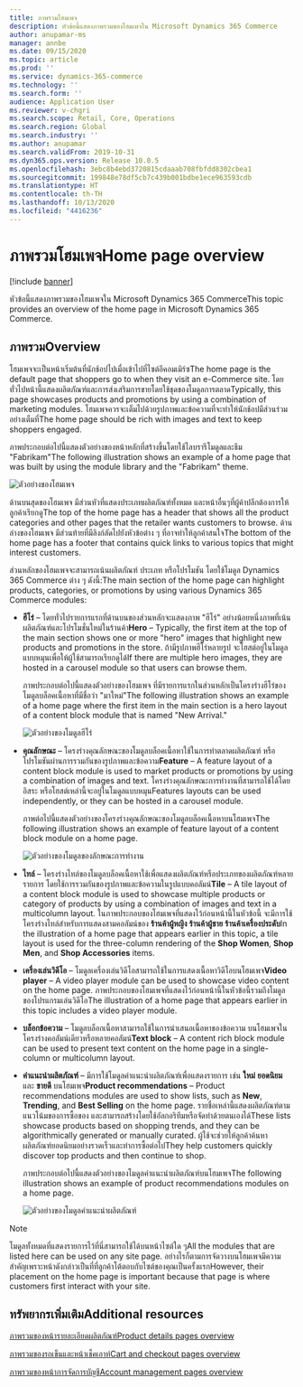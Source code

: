 ```yaml
---
title: ภาพรวมโฮมเพจ
description: หัวข้อนี้แสดงภาพรวมของโฮมเพจใน Microsoft Dynamics 365 Commerce
author: anupamar-ms
manager: annbe
ms.date: 09/15/2020
ms.topic: article
ms.prod: ''
ms.service: dynamics-365-commerce
ms.technology: ''
ms.search.form: ''
audience: Application User
ms.reviewer: v-chgri
ms.search.scope: Retail, Core, Operations
ms.search.region: Global
ms.search.industry: ''
ms.author: anupamar
ms.search.validFrom: 2019-10-31
ms.dyn365.ops.version: Release 10.0.5
ms.openlocfilehash: 3ebc8b4ebd3720815cdaaab708fbfdd8302cbea1
ms.sourcegitcommit: 199848e78df5cb7c439b001bdbe1ece963593cdb
ms.translationtype: HT
ms.contentlocale: th-TH
ms.lasthandoff: 10/13/2020
ms.locfileid: "4416236"
---
```

# <a name="home-page-overview"></a><span data-ttu-id="4cd0a-103">ภาพรวมโฮมเพจ</span><span class="sxs-lookup"><span data-stu-id="4cd0a-103">Home page overview</span></span>

[!include [banner](includes/banner.md)]

<span data-ttu-id="4cd0a-104">หัวข้อนี้แสดงภาพรวมของโฮมเพจใน Microsoft Dynamics 365 Commerce</span><span class="sxs-lookup"><span data-stu-id="4cd0a-104">This topic provides an overview of the home page in Microsoft Dynamics 365 Commerce.</span></span>

## <a name="overview"></a><span data-ttu-id="4cd0a-105">ภาพรวม</span><span class="sxs-lookup"><span data-stu-id="4cd0a-105">Overview</span></span>

<span data-ttu-id="4cd0a-106">โฮมเพจจะเป็นหน้าเริ่มต้นที่นักช้อปไปเมื่อเข้าไปที่ไซต์อีคอมเมิร์ซ</span><span class="sxs-lookup"><span data-stu-id="4cd0a-106">The home page is the default page that shoppers go to when they visit an e-Commerce site.</span></span> <span data-ttu-id="4cd0a-107">โดยทั่วไปหน้านี้แสดงผลิตภัณฑ์และการส่งเสริมการขายโดยใช้ชุดของโมดูลการตลาด</span><span class="sxs-lookup"><span data-stu-id="4cd0a-107">Typically, this page showcases products and promotions by using a combination of marketing modules.</span></span> <span data-ttu-id="4cd0a-108">โฮมเพจควรจะเต็มไปด้วยรูปภาพและข้อความที่จะทำให้นักช้อปมีส่วนร่วมอย่างเต็มที่</span><span class="sxs-lookup"><span data-stu-id="4cd0a-108">The home page should be rich with images and text to keep shoppers engaged.</span></span>

<span data-ttu-id="4cd0a-109">ภาพประกอบต่อไปนี้แสดงตัวอย่างของหน้าหลักที่สร้างขึ้นโดยใช้ไลบรารีโมดูลและธีม "Fabrikam"</span><span class="sxs-lookup"><span data-stu-id="4cd0a-109">The following illustration shows an example of a home page that was built by using the module library and the "Fabrikam" theme.</span></span>

![ตัวอย่างของโฮมเพจ](./media/Homepage2.PNG)

<span data-ttu-id="4cd0a-111">ด้านบนสุดของโฮมเพจ มีส่วนหัวที่แสดงประเภทผลิตภัณฑ์ทั้งหมด และหน้าอื่นๆที่ผู้ค้าปลีกต้องการให้ลูกค้าเรียกดู</span><span class="sxs-lookup"><span data-stu-id="4cd0a-111">The top of the home page has a header that shows all the product categories and other pages that the retailer wants customers to browse.</span></span> <span data-ttu-id="4cd0a-112">ด้านล่างของโฮมเพจ มีส่วนท้ายที่มีลิงก์ลัดไปยังหัวข้อต่าง ๆ ที่อาจทำให้ลูกค้าสนใจ</span><span class="sxs-lookup"><span data-stu-id="4cd0a-112">The bottom of the home page has a footer that contains quick links to various topics that might interest customers.</span></span>

<span data-ttu-id="4cd0a-113">ส่วนหลักของโฮมเพจจะสามารถเน้นผลิตภัณฑ์ ประเภท หรือโปรโมชัน โดยใช้โมดูล Dynamics 365 Commerce ต่าง ๆ ดังนี้:</span><span class="sxs-lookup"><span data-stu-id="4cd0a-113">The main section of the home page can highlight products, categories, or promotions by using various Dynamics 365 Commerce modules:</span></span>

- <span data-ttu-id="4cd0a-114">**ฮีโร่** – โดยทั่วไปรายการแรกที่ด้านบนของส่วนหลักจะแสดงภาพ "ฮีโร่" อย่างน้อยหนึ่งภาพที่เน้นผลิตภัณฑ์และโปรโมชั่นใหม่ในร้านค้า</span><span class="sxs-lookup"><span data-stu-id="4cd0a-114">**Hero** – Typically, the first item at the top of the main section shows one or more "hero" images that highlight new products and promotions in the store.</span></span> <span data-ttu-id="4cd0a-115">ถ้ามีรูปภาพฮีโร่หลายรูป จะโฮสต์อยู่ในโมดูลแบบหมุนเพื่อให้ผู้ใช้สามารถเรียกดูได้</span><span class="sxs-lookup"><span data-stu-id="4cd0a-115">If there are multiple hero images, they are hosted in a carousel module so that users can browse them.</span></span>

    <span data-ttu-id="4cd0a-116">ภาพประกอบต่อไปนี้แสดงตัวอย่างของโฮมเพจ ที่มีรายการแรกในส่วนหลักเป็นโครงร่างฮีโร่ของโมดูลบล็อคเนื้อหาที่มีชื่อว่า "มาใหม่"</span><span class="sxs-lookup"><span data-stu-id="4cd0a-116">The following illustration shows an example of a home page where the first item in the main section is a hero layout of a content block module that is named "New Arrival."</span></span>

    ![ตัวอย่างของโมดูลฮีโร่](./media/Hero.PNG)

- <span data-ttu-id="4cd0a-118">**คุณลักษณะ** – โครงร่างคุณลักษณะของโมดูลบล็อคเนื้อหาใช้ในการทำตลาดผลิตภัณฑ์ หรือโปรโมชันผ่านการรวมกันของรูปภาพและข้อความ</span><span class="sxs-lookup"><span data-stu-id="4cd0a-118">**Feature** – A feature layout of a content block module is used to market products or promotions by using a combination of images and text.</span></span> <span data-ttu-id="4cd0a-119">โครงร่างคุณลักษณะการทำงานที่สามารถใช้ได้โดยอิสระ หรือโฮสต์เหล่านี้จะอยู่ในโมดูลแบบหมุน</span><span class="sxs-lookup"><span data-stu-id="4cd0a-119">Features layouts can be used independently, or they can be hosted in a carousel module.</span></span>

    <span data-ttu-id="4cd0a-120">ภาพต่อไปนี้แสดงตัวอย่างของโครงร่างคุณลักษณะของโมดูลบล็อคเนื้อหาบนโฮมเพจ</span><span class="sxs-lookup"><span data-stu-id="4cd0a-120">The following illustration shows an example of feature layout of a content block module on a home page.</span></span>

    ![ตัวอย่างของโมดูลของลักษณะการทำงาน](./media/Feature.PNG)

- <span data-ttu-id="4cd0a-122">**ไทล์** – โครงร่างไทล์ของโมดูลบล็อคเนื้อหาใช้เพื่อแสดงผลิตภัณฑ์หรือประเภทของผลิตภัณฑ์หลายรายการ โดยใช้การรวมกันของรูปภาพและข้อความในรูปแบบคอลัมน์</span><span class="sxs-lookup"><span data-stu-id="4cd0a-122">**Tile** – A tile layout of a content block module is used to showcase multiple products or category of products by using a combination of images and text in a multicolumn layout.</span></span> <span data-ttu-id="4cd0a-123">ในภาพประกอบของโฮมเพจที่แสดงไว้ก่อนหน้านี้ในหัวข้อนี้ จะมีการใช้โครงร่างไทล์สำหรับการแสดงสามคอลัมน์ของ **ร้านค้าผู้หญิง** **ร้านค้าผู้ชาย** **ร้านค้าเครื่องประดับ**</span><span class="sxs-lookup"><span data-stu-id="4cd0a-123">In the illustration of a home page that appears earlier in this topic, a tile  layout is used for the three-column rendering of the **Shop Women**, **Shop Men**, and **Shop Accessories** items.</span></span>
- <span data-ttu-id="4cd0a-124">**เครื่องเล่นวิดีโอ** – โมดูลเครื่องเล่นวิดีโอสามารถใช้ในการแสดงเนื้อหาวิดีโอบนโฮมเพจ</span><span class="sxs-lookup"><span data-stu-id="4cd0a-124">**Video player** – A video player module can be used to showcase video content on the home page.</span></span> <span data-ttu-id="4cd0a-125">ภาพประกอบของโฮมเพจที่แสดงไว้ก่อนหน้านี้ในหัวข้อนี้รวมถึงโมดูลของโปรแกรมเล่นวิดีโอ</span><span class="sxs-lookup"><span data-stu-id="4cd0a-125">The illustration of a home page that appears earlier in this topic includes a video player module.</span></span>
- <span data-ttu-id="4cd0a-126">**บล็อกข้อความ** – โมดูลบล็อกเนื้อหาสามารถใช้ในการนำเสนอเนื้อหาของข้อความ บนโฮมเพจในโครงร่างคอลัมน์เดียวหรือหลายคอลัมน์</span><span class="sxs-lookup"><span data-stu-id="4cd0a-126">**Text block** – A content rich block module can be used to present text content on the home page in a single-column or multicolumn layout.</span></span>
- <span data-ttu-id="4cd0a-127">**คำแนะนำผลิตภัณฑ์** – มีการใช้โมดูลคำแนะนำผลิตภัณฑ์เพื่อแสดงรายการ เช่น **ใหม่** **ยอดนิยม** และ **ขายดี** บนโฮมเพจ</span><span class="sxs-lookup"><span data-stu-id="4cd0a-127">**Product recommendations** – Product recommendations modules are used to show lists, such as **New**, **Trending**, and **Best Selling** on the home page.</span></span> <span data-ttu-id="4cd0a-128">รายชื่อเหล่านี้แสดงผลิตภัณฑ์ตามแนวโน้มของการซื้อของ และสามารถสร้างโดยใช้อัลกอริทึมหรือจัดทำด้วยตนเองได้</span><span class="sxs-lookup"><span data-stu-id="4cd0a-128">These lists showcase products based on shopping trends, and they can be algorithmically generated or manually curated.</span></span> <span data-ttu-id="4cd0a-129">ผู้ใช้จะช่วยให้ลูกค้าค้นหาผลิตภัณฑ์ยอดนิยมอย่างรวดเร็วและทำการซื้อต่อไป</span><span class="sxs-lookup"><span data-stu-id="4cd0a-129">They help customers quickly discover top products and then continue to shop.</span></span>

    <span data-ttu-id="4cd0a-130">ภาพประกอบต่อไปนี้แสดงตัวอย่างของโมดูลคำแนะนำผลิตภัณฑ์บนโฮมเพจ</span><span class="sxs-lookup"><span data-stu-id="4cd0a-130">The following illustration shows an example of product recommendations modules on a home page.</span></span>

    ![ตัวอย่างของโมดูลคำแนะนำผลิตภัณฑ์](./media/Recommendations.PNG)

> [!NOTE]
> <span data-ttu-id="4cd0a-132">โมดูลทั้งหมดที่แสดงรายการไว้ที่นี่สามารถใช้ได้บนหน้าไซต์ใด ๆ</span><span class="sxs-lookup"><span data-stu-id="4cd0a-132">All the modules that are listed here can be used on any site page.</span></span> <span data-ttu-id="4cd0a-133">อย่างไรก็ตามการจัดวางบนโฮมเพจมีความสำคัญเพราะหน้าดังกล่าวเป็นที่ที่ลูกค้าโต้ตอบกับไซต์ของคุณเป็นครั้งแรก</span><span class="sxs-lookup"><span data-stu-id="4cd0a-133">However, their placement on the home page is important because that page is where customers first interact with your site.</span></span>

## <a name="additional-resources"></a><span data-ttu-id="4cd0a-134">ทรัพยากรเพิ่มเติม</span><span class="sxs-lookup"><span data-stu-id="4cd0a-134">Additional resources</span></span>

[<span data-ttu-id="4cd0a-135">ภาพรวมของหน้ารายละเอียดผลิตภัณฑ์</span><span class="sxs-lookup"><span data-stu-id="4cd0a-135">Product details pages overview</span></span>](quick-tour-pdp.md)

[<span data-ttu-id="4cd0a-136">ภาพรวมของรถเข็นและหน้าเช็คเอาท์</span><span class="sxs-lookup"><span data-stu-id="4cd0a-136">Cart and checkout pages overview</span></span>](quick-tour-cart-checkout.md)

[<span data-ttu-id="4cd0a-137">ภาพรวมของหน้าการจัดการบัญชี</span><span class="sxs-lookup"><span data-stu-id="4cd0a-137">Account management pages overview</span></span>](quick-tour-account-management.md)
